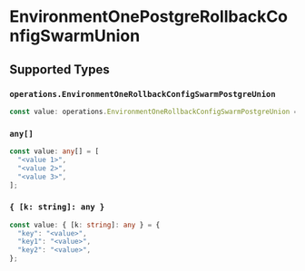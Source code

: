 # EnvironmentOnePostgreRollbackConfigSwarmUnion


## Supported Types

### `operations.EnvironmentOneRollbackConfigSwarmPostgreUnion`

```typescript
const value: operations.EnvironmentOneRollbackConfigSwarmPostgreUnion = 856.84;
```

### `any[]`

```typescript
const value: any[] = [
  "<value 1>",
  "<value 2>",
  "<value 3>",
];
```

### `{ [k: string]: any }`

```typescript
const value: { [k: string]: any } = {
  "key": "<value>",
  "key1": "<value>",
  "key2": "<value>",
};
```

